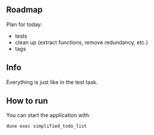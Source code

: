## Roadmap

Plan for today:
- tests 
- clean up (extract functions, remove redundancy, etc.)
- tags 

## Info

Everything is just like in the test task. 

## How to run

You can start the application with:

```bash
dune exec simplified_todo_list
```
